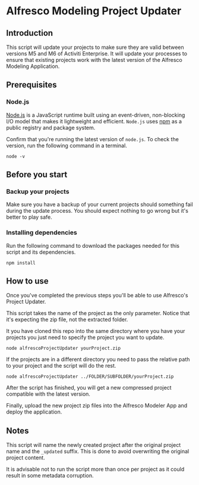 # Alfresco Modeling Project Updater

## Introduction

This script will update your projects to make sure they are valid between versions M5 and M6 of Activiti Enterprise. It will update your processes to ensure that existing projects work with the latest version of the Alfresco Modeling Application. 

## Prerequisites

### Node.js

[Node.js](https://nodejs.org) is a JavaScript runtime built using an event-driven, non-blocking I/O model that makes it lightweight and efficient. `Node.js`  uses [npm](https://www.npmjs.com/) as a public registry and package system.

Confirm that you're running the latest version of `node.js`.
To check the version, run the following command in a terminal.

    node -v

## Before you start

### Backup your projects

Make sure you have a backup of your current projects should something fail during the update process. You should expect nothing to go wrong but it's better to play safe.

### Installing dependencies

Run the following command to download the packages needed for this script and its dependencies.

    npm install

## How to use

Once you've completed the previous steps you'll be able to use Alfresco's Project Updater.

This script takes the name of the project as the only parameter. Notice that it's expecting the zip file, not the extracted folder.

It you have cloned this repo into the same directory where you have your projects you just need to specify the project you want to update.

    node alfrescoProjectUpdater yourProject.zip

If the projects are in a different directory you need to pass the relative path to your project and the script will do the rest.

    node alfrescoProjectUpdater ../FOLDER/SUBFOLDER/yourProject.zip

After the script has finished, you will get a new compressed project compatible with the latest version. 

Finally, upload the new project zip files into the Alfresco Modeler App and deploy the application.

## Notes

This script will name the newly created project after the original project name and the `_updated` suffix. This is done to avoid overwriting the original project content.

It is advisable not to run the script more than once per project as it could result in some metadata corruption.
